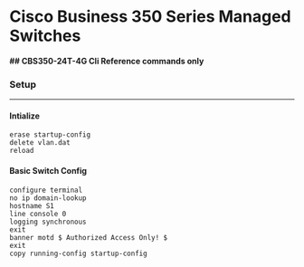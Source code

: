# Cisco Business 350 Series Managed Switches
**## CBS350-24T-4G Cli Reference commands only**

### Setup
---

#### Intialize
```
erase startup-config
delete vlan.dat
reload
```

#### Basic Switch Config
```
configure terminal
no ip domain-lookup
hostname S1
line console 0
logging synchronous
exit
banner motd $ Authorized Access Only! $
exit
copy running-config startup-config
```
